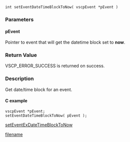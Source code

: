 

```clike
int setEventDateTimeBlockToNow( vscpEvent *pEvent )
```

### Parameters

#### pEvent
Pointer to event that will get the datetime block set to **now**.

### Return Value
VSCP_ERROR_SUCCESS is returned on success. 

### Description
Get date/time block for an event. 

#### C example

```clike
vscpEvent *pEvent;
setEventDateTimeBlockToNow( pEvent );
```
[setEventExDateTimeBlockToNow](seteventexdatetimeblocktonow.md)



[filename](./bottom_copyright.md ':include')